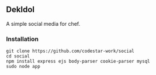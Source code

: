 ## DekIdol
A simple social media for chef.

### Installation
```
git clone https://github.com/codestar-work/social
cd social
npm install express ejs body-parser cookie-parser mysql
sudo node app
```